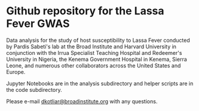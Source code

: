 # Github repository for the Lassa Fever GWAS

Data analysis for the study of host susceptibility to Lassa Fever conducted by Pardis Sabeti's lab at the Broad Institute and Harvard University in conjunction with the Irrua Specialist Teaching Hospital and Redeemer's University in Nigeria, the Kenema Government Hospital in Kenema, Sierra Leone, and numerous other collaborators across the United States and Europe.

Jupyter Notebooks are in the analysis subdirectory and helper scripts are in the code subdirectory.

Please e-mail dkotliar@broadinstitute.org with any questions.
